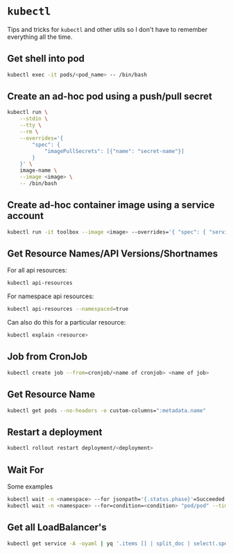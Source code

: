 # `kubectl`

Tips and tricks for `kubectl` and other utils so I don't have to remember everything all the time.

## Get shell into pod

```bash
kubectl exec -it pods/<pod_name> -- /bin/bash
```

## Create an ad-hoc pod using a push/pull secret

```bash
kubectl run \
    --stdin \
    --tty \
    --rm \
    --overrides='{
        "spec": {
            "imagePullSecrets": [{"name": "secret-name"}]
        }
    }' \
    image-name \
    --image <image> \
    -- /bin/bash
```

## Create ad-hoc container image using a service account

```bash
kubectl run -it toolbox --image <image> --overrides='{ "spec": { "serviceAccount": "<sa_name>" }  }'
```

## Get Resource Names/API Versions/Shortnames

For all api resources:

```bash
kubectl api-resources
```

For namespace api resources:

```bash
kubectl api-resources --namespaced=true
```

Can also do this for a particular resource:

```bash
kubectl explain <resource>
```

## Job from CronJob

```bash
kubectl create job --from=cronjob/<name of cronjob> <name of job>
```

## Get Resource Name

```bash
kubectl get pods --no-headers -o custom-columns=":metadata.name"
```

## Restart a deployment

```bash
kubectl rollout restart deployment/<deployment>
```

## Wait For

Some examples

```bash
kubectl wait -n <namespace> --for jsonpath='{.status.phase}'=Succeeded pod/<pod>
kubectl wait -n <namespace> --for=condition=<condition> "pod/pod" --timeout=600s
```

## Get all LoadBalancer's

```bash
kubectl get service -A -oyaml | yq '.items [] | split_doc | select(.spec.type == "LoadBalancer")'
```
